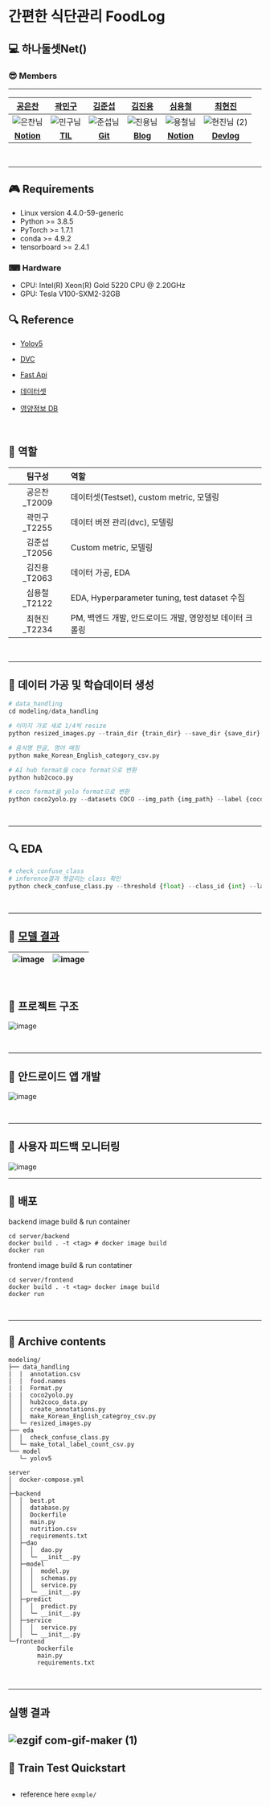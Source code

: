 # 간편한 식단관리 FoodLog

## 💻 하나둘셋Net()

### 😎 Members

---

|[공은찬](https://github.com/Chanchan2) |  [곽민구](https://github.com/deokgu94)|  [김준섭](https://github.com/Aweseop)  | [김진용](https://github.com/Kim-jy0819)|                  [심용철](https://github.com/ShimYC) |   [최현진](https://github.com/hyeonjini) |
| :-------------------------------------------------------------------------------------------------------------: | :-------------------------------------------------------------------------------------------------------------: | :-------------------------------------------------------------------------------------------------------------: | :-------------------------------------------------------------------------------------------------------------: | :-------------------------------------------------------------------------------------------------------------: | :-----------------------------------------------------------------------------------------------: |
|![은찬님](https://user-images.githubusercontent.com/63527907/147105242-1506b2a9-83fb-4500-ae27-40a96786492f.jpg) |![민구님](https://user-images.githubusercontent.com/63527907/147105286-439b141d-4f0d-4702-aa58-5295c4f57549.png) | ![준섭님](https://user-images.githubusercontent.com/63527907/147105312-fd35fa13-fb8d-475c-a504-39711dc345af.jpg)  | ![진용님](https://user-images.githubusercontent.com/63527907/147105333-cfde0fec-7012-43fe-8f74-6298fed9fa42.png)| ![용철님](https://user-images.githubusercontent.com/63527907/147105350-98c2fcac-d13f-47ff-8897-f7167c431d72.jpg)|  ![현진님 (2)](https://user-images.githubusercontent.com/63527907/147105383-8314f309-d926-44e4-9833-1f16e700f4f5.jpg) |
| [**Notion**](https://flint-failing-3c9.notion.site/006b28bf92104405834e3fb3ef1fdc99)                                                                                                             |                                [**TIL**](https://github.com/deokgu/deokgu/wiki)                                 |   [**Git**](https://github.com/Aweseop)                                                                                                              | [**Blog**](https://near-prawn-9c5.notion.site/Naver-Boost-Camp-AI-Tech-2-2e4303f8bd2e4f36be8916d04cbd123a)                                                                                                                | [**Notion**](https://bubbly-cost-eda.notion.site/AI-boostcamp-memo-2f012708dd2645bb9962679ad51c6490)                                                                                                                |[**Devlog**](https://velog.io/@choihj94)                                                                                        |




<br>

---

## 🎮 Requirements
- Linux version 4.4.0-59-generic
- Python >= 3.8.5
- PyTorch >= 1.7.1
- conda >= 4.9.2
- tensorboard >= 2.4.1

### ⌨ Hardware

- CPU: Intel(R) Xeon(R) Gold 5220 CPU @ 2.20GHz
- GPU: Tesla V100-SXM2-32GB
  <br>

## 🔍 Reference

- [Yolov5](https://github.com/open-mmlab/mmsegmentation)
- [DVC](https://dvc.org/)
- [Fast Api](https://fastapi.tiangolo.com/ko/)
- [데이터셋](https://aihub.or.kr/aidata/27674)
- [영양정보 DB](https://fatsecret.kr)

  <br>

## 📏 역할
| 팀구성  | 역할 |
| :---:   | :---|
| 공은찬_T2009| 데이터셋(Testset), custom metric, 모델링 |
| 곽민구_T2255| 데이터 버젼 관리(dvc), 모델링|
| 김준섭_T2056| Custom metric, 모델링
| 김진용_T2063| 데이터 가공, EDA |
| 심용철_T2122| EDA, Hyperparameter tuning, test dataset 수집 |
| 최현진_T2234| PM, 백엔드 개발, 안드로이드 개발, 영양정보 데이터 크롤링|
<br>

---
## 🛒 데이터 가공 및 학습데이터 생성

```python
# data_handling
cd modeling/data_handling

# 이미지 가로 세로 1/4씩 resize
python resized_images.py --train_dir {train_dir} --save_dir {save_dir}

# 음식명 한글, 영어 매칭
python make_Korean_English_category_csv.py 

# AI hub format을 coco format으로 변환
python hub2coco.py 

# coco format을 yolo format으로 변환
python coco2yolo.py --datasets COCO --img_path {img_path} --label {cocoformat.json} --img_type ".jpg"
```
<br>

---
## 🔍 EDA 
```python
# check_confuse_class 
# inference결과 헷갈리는 class 확인
python check_confuse_class.py --threshold {float} --class_id {int} --label_path {labels_dir} --data_path {dataset_dir} --save_path {save_dir} --save_json_name {save_name} --yaml_path {yaml_file_dir}
```
<br>

---

## 🔑 [모델 결과](https://wandb.ai/cv_09/yolov5?workspace=user-)

|![image](https://user-images.githubusercontent.com/35412566/147109464-9496e28f-dc4d-419a-807d-145f0dc7d2ca.png)| ![image](https://user-images.githubusercontent.com/35412566/147110369-16cf4951-af08-44ed-8afd-31249adb2fb9.png)|
|:---: | :---:|
<br>

## 🥐 프로젝트 구조
![image](https://user-images.githubusercontent.com/51802825/147062582-13f3d2c1-a563-4795-8636-d715cbe4be1f.png)

<br>

---
## 📱 안드로이드 앱 개발
![image](https://user-images.githubusercontent.com/51802825/147062982-46f57e48-47a5-49cf-aa60-3efc24a768f0.png)

<br>

---
## 🎨 사용자 피드백 모니터링
![image](https://user-images.githubusercontent.com/35412566/147100722-3b12634b-fb56-441d-888d-c1cf430b5b73.png)

---
## 🎁 배포
backend image build & run container
```
cd server/backend
docker build . -t <tag> # docker image build
docker run 

```
frontend image build & run contatiner
```
cd server/frontend
docker build . -t <tag> docker image build
docker run
```
<br>

---

## 📂 Archive contents

```
modeling/
├── data_handling
|  |  annotation.csv
|  |  food.names
|  |  Format.py
|  |  coco2yolo.py
│  │  hub2coco_data.py
│  │  create_annotations.py
│  │  make_Korean_English_categroy_csv.py
│  └─ resized_images.py
├── eda
│  │  check_confuse_class.py
│  └─ make_total_label_count_csv.py
└── model
   └─ yolov5
```

```
server
│  docker-compose.yml
│
├─backend
│  │  best.pt
│  │  database.py
│  │  Dockerfile
│  │  main.py
│  │  nutrition.csv
│  │  requirements.txt
│  ├─dao
│  │  │  dao.py
│  │  └─ __init__.py
│  ├─model
│  │  │  model.py
│  │  │  schemas.py
│  │  │  service.py
│  │  └─ __init__.py
│  ├─predict
│  │  │  predict.py
│  │  └─ __init__.py
│  ├─service
│  │  │  service.py
│  │  └─ __init__.py
└─frontend
        Dockerfile
        main.py
        requirements.txt
```
<br>

---

## 실행 결과

![ezgif com-gif-maker (1)](https://user-images.githubusercontent.com/51802825/147072941-623a25d6-7214-43cf-9715-011c69b7eef1.gif)
<br>
---


## 🛒 Train Test Quickstart
```python


```
- reference here `exmple/`
